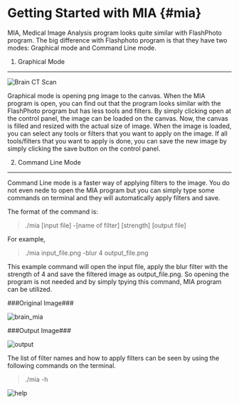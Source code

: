 Getting Started with MIA {#mia}
===========

MIA, Medical Image Analysis program looks quite similar with FlashPhoto program. The big difference with Flashphoto program is that they have two modes: Graphical mode and Command Line mode.

1. Graphical Mode
-----------

![Brain CT Scan](../Image/brain_images.png "Brain")

Graphical mode is opening png image to the canvas. When the MIA program is open, you can find out that the program looks similar with the FlashPhoto program but has less tools and filters. By simply clicking open at the control panel, the image can be loaded on the canvas. Now, the canvas is filled and resized with the actual size of image. When the image is loaded, you can select any tools or filters that you want to apply on the image. If all tools/filters that you want to apply is done, you can save the new image by simply clicking the save button on the control panel.

2. Command Line Mode
-----------

Command Line mode is a faster way of applying filters to the image. You do not even nede to open the MIA program but you can simply type some commands on terminal and they will automatically apply filters and save.

The format of the command is:

> ./mia [input file] -[name of filter] [strength] [output file]

For example,

> ./mia input_file.png -blur 4 output_file.png

This example command will open the input file, apply the blur filter with the strength of 4 and save the filtered image as output_file.png. So opening the program is not needed and by simply tpying this command, MIA program can be utilized.

###Original Image###

![brain_mia](../Image/brain_ct.png "Brain")

###Output Image###

![output](../Image/output_file.png "output")

The list of filter names and how to apply filters can be seen by using the following commands on the terminal.

> ./mia -h

![help](../Image/help_message.png "help")
